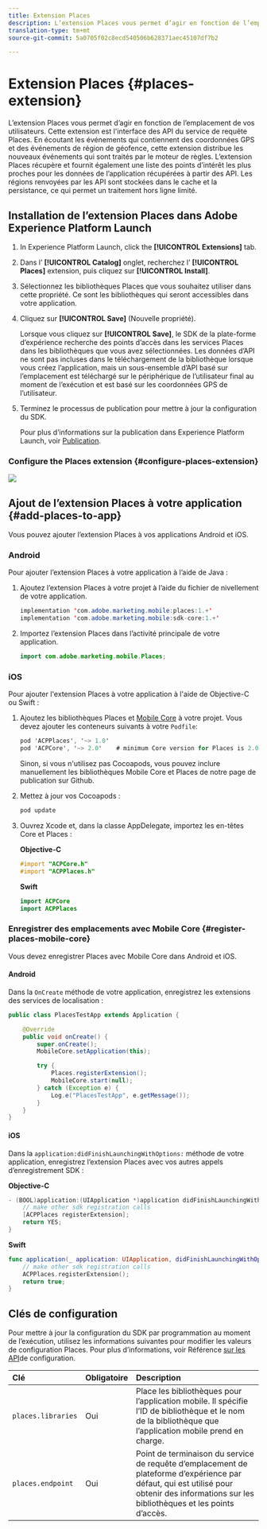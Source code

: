 ```yaml
---
title: Extension Places
description: L’extension Places vous permet d’agir en fonction de l’emplacement de vos utilisateurs.
translation-type: tm+mt
source-git-commit: 5a0705f02c8ecd540506b628371aec45107df7b2

---
```



# Extension Places {#places-extension}

L’extension Places vous permet d’agir en fonction de l’emplacement de vos utilisateurs. Cette extension est l'interface des API du service de requête Places. En écoutant les événements qui contiennent des coordonnées GPS et des événements de région de géofence, cette extension distribue les nouveaux événements qui sont traités par le moteur de règles. L’extension Places récupère et fournit également une liste des points d’intérêt les plus proches pour les données de l’application récupérées à partir des API. Les régions renvoyées par les API sont stockées dans le cache et la persistance, ce qui permet un traitement hors ligne limité.

## Installation de l’extension Places dans Adobe Experience Platform Launch

1. In Experience Platform Launch, click the **[!UICONTROL Extensions]** tab.
1. Dans l’ **[!UICONTROL Catalog]** onglet, recherchez l’ **[!UICONTROL Places]** extension, puis cliquez sur **[!UICONTROL Install]**.
1. Sélectionnez les bibliothèques Places que vous souhaitez utiliser dans cette propriété. Ce sont les bibliothèques qui seront accessibles dans votre application.
1. Cliquez sur **[!UICONTROL Save]** (Nouvelle propriété).

   Lorsque vous cliquez sur **[!UICONTROL Save]**, le SDK de la plate-forme d’expérience recherche des points d’accès dans les services Places dans les bibliothèques que vous avez sélectionnées. Les données d’API ne sont pas incluses dans le téléchargement de la bibliothèque lorsque vous créez l’application, mais un sous-ensemble d’API basé sur l’emplacement est téléchargé sur le périphérique de l’utilisateur final au moment de l’exécution et est basé sur les coordonnées GPS de l’utilisateur.

1. Terminez le processus de publication pour mettre à jour la configuration du SDK.

   Pour plus d’informations sur la publication dans Experience Platform Launch, voir [Publication](https://docs.adobelaunch.com/launch-reference/publishing).

### Configure the Places extension {#configure-places-extension}

![](//help/assets/places-extension.png)

## Ajout de l’extension Places à votre application {#add-places-to-app}

Vous pouvez ajouter l’extension Places à vos applications Android et iOS.

### Android

Pour ajouter l’extension Places à votre application à l’aide de Java :

1. Ajoutez l’extension Places à votre projet à l’aide du fichier de nivellement de votre application.

   ```java
   implementation 'com.adobe.marketing.mobile:places:1.+'
   implementation 'com.adobe.marketing.mobile:sdk-core:1.+'
   ```

1. Importez l’extension Places dans l’activité principale de votre application.

   ```java
   import com.adobe.marketing.mobile.Places;
   ```


### iOS

Pour ajouter l'extension Places à votre application à l'aide de Objective-C ou Swift :

1. Ajoutez les bibliothèques Places et [Mobile Core](https://aep-sdks.gitbook.io/docs/using-mobile-extensions/mobile-core) à votre projet. Vous devez ajouter les conteneurs suivants à votre `Podfile`:

   ```objective-c
   pod 'ACPPlaces', '~> 1.0'
   pod 'ACPCore', '~> 2.0'    # minimum Core version for Places is 2.0.3
   ```

   Sinon, si vous n'utilisez pas Cocoapods, vous pouvez inclure manuellement les bibliothèques Mobile Core et Places de notre page [](https://github.com/Adobe-Marketing-Cloud/acp-sdks/releases/) de publication sur Github.

1. Mettez à jour vos Cocoapods :

   ```objective-c
   pod update
   ```

1. Ouvrez Xcode et, dans la classe AppDelegate, importez les en-têtes Core et Places :

   **Objective-C**

   ```objective-c
   #import "ACPCore.h"
   #import "ACPPlaces.h"
   ```

   **Swift**

   ```swift
   import ACPCore
   import ACPPlaces
   ```

### Enregistrer des emplacements avec Mobile Core {#register-places-mobile-core}

Vous devez enregistrer Places avec Mobile Core dans Android et iOS.

#### Android

Dans la `OnCreate` méthode de votre application, enregistrez les extensions des services de localisation :

```java
public class PlacesTestApp extends Application {

    @Override
    public void onCreate() {
        super.onCreate();
        MobileCore.setApplication(this);

        try {
            Places.registerExtension();
            MobileCore.start(null);
        } catch (Exception e) {
            Log.e("PlacesTestApp", e.getMessage());
        }
    }
}
```

#### iOS

Dans la `application:didFinishLaunchingWithOptions:` méthode de votre application, enregistrez l’extension Places avec vos autres appels d’enregistrement SDK :

**Objective-C**

```objective-c
- (BOOL)application:(UIApplication *)application didFinishLaunchingWithOptions:(NSDictionary *)launchOptions {
    // make other sdk registration calls
    [ACPPlaces registerExtension];    
    return YES;
}
```

**Swift**

```swift
func application(_ application: UIApplication, didFinishLaunchingWithOptions launchOptions: [UIApplication.LaunchOptionsKey: Any]?) -> Bool {
    // make other sdk registration calls
    ACPPlaces.registerExtension();
    return true;
}
```

## Clés de configuration

Pour mettre à jour la configuration du SDK par programmation au moment de l’exécution, utilisez les informations suivantes pour modifier les valeurs de configuration Places. Pour plus d’informations, voir Référence [sur les API](https://aep-sdks.gitbook.io/docs/using-mobile-extensions/mobile-core/configuration/configuration-api-reference)de configuration.

| Clé | Obligatoire | Description |
| :--- | :--- | :--- |
| `places.libraries` | Oui | Place les bibliothèques pour l’application mobile. Il spécifie l’ID de bibliothèque et le nom de la bibliothèque que l’application mobile prend en charge. |
| `places.endpoint` | Oui | Point de terminaison du service de requête d’emplacement de plateforme d’expérience par défaut, qui est utilisé pour obtenir des informations sur les bibliothèques et les points d’accès. |


